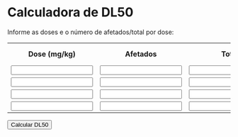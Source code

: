 <html lang="pt-BR">
<head>
</head>
<body>

<h1>Calculadora de DL50</h1>

<p>Informe as doses e o número de afetados/total por dose:</p>

<table id="doseTable">
    <tr>
        <th>Dose (mg/kg)</th>
        <th>Afetados</th>
        <th>Total</th>
        <th>% Afetados</th>
    </tr>
    <tr>
        <td><input type="number" step="any"></td>
        <td><input type="number"></td>
        <td><input type="number"></td>
        <td>—</td>
    </tr>
    <tr>
        <td><input type="number" step="any"></td>
        <td><input type="number"></td>
        <td><input type="number"></td>
        <td>—</td>
    </tr>
    <tr>
        <td><input type="number" step="any"></td>
        <td><input type="number"></td>
        <td><input type="number"></td>
        <td>—</td>
    </tr>
    <tr>
        <td><input type="number" step="any"></td>
        <td><input type="number"></td>
        <td><input type="number"></td>
        <td>—</td>
    </tr>
</table>

<button onclick="calcularDL50()">Calcular DL50</button>

<p class="result" id="resultado"></p>

<script>
function calcularDL50() {
    const tabela = document.getElementById('doseTable');
    const linhas = tabela.rows;
    let dados = [];

    for (let i = 1; i < linhas.length; i++) {
        const dose = parseFloat(linhas[i].cells[0].children[0].value);
        const afetados = parseInt(linhas[i].cells[1].children[0].value);
        const total = parseInt(linhas[i].cells[2].children[0].value);

        if (!isNaN(dose) && !isNaN(afetados) && !isNaN(total) && total > 0) {
            const perc = (afetados / total) * 100;
            linhas[i].cells[3].innerText = perc.toFixed(1) + '%';
            dados.push({ dose, perc });
        }
    }

    if (dados.length < 2) {
        document.getElementById('resultado').innerText = 'Por favor, preencha pelo menos dois pontos válidos.';
        return;
    }

    dados.sort((a, b) => a.dose - b.dose);

    let dl50 = null;

    for (let i = 0; i < dados.length - 1; i++) {
        if (dados[i].perc <= 50 && dados[i+1].perc >= 50) {
            // Interpolação linear
            const x1 = dados[i].dose;
            const x2 = dados[i+1].dose;
            const y1 = dados[i].perc;
            const y2 = dados[i+1].perc;

            dl50 = x1 + ((50 - y1) * (x2 - x1)) / (y2 - y1);
            break;
        }
    }

    if (dl50 !== null) {
        document.getElementById('resultado').innerText = `DL50 estimada ≈ ${dl50.toFixed(2)} mg/kg`;
    } else {
        document.getElementById('resultado').innerText = 'Não foi possível estimar a DL50. Verifique se os dados abrangem a faixa próxima de 50% de efeito.';
    }
}
</script>

</body>
</html>
